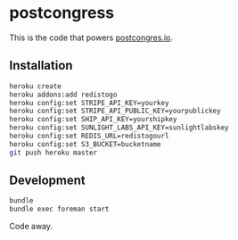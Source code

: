 # postcongress

This is the code that powers [postcongres.io](http://postcongress.io).
## Installation

```bash
heroku create
heroku addons:add redistogo
heroku config:set STRIPE_API_KEY=yourkey
heroku config:set STRIPE_API_PUBLIC_KEY=yourpublickey
heroku config:set SHIP_API_KEY=yourshipkey
heroku config:set SUNLIGHT_LABS_API_KEY=sunlightlabskey
heroku config:set REDIS_URL=redistogourl
heroku config:set S3_BUCKET=bucketname
git push heroku master
```

## Development

```bash
bundle
bundle exec foreman start
```

Code away.
